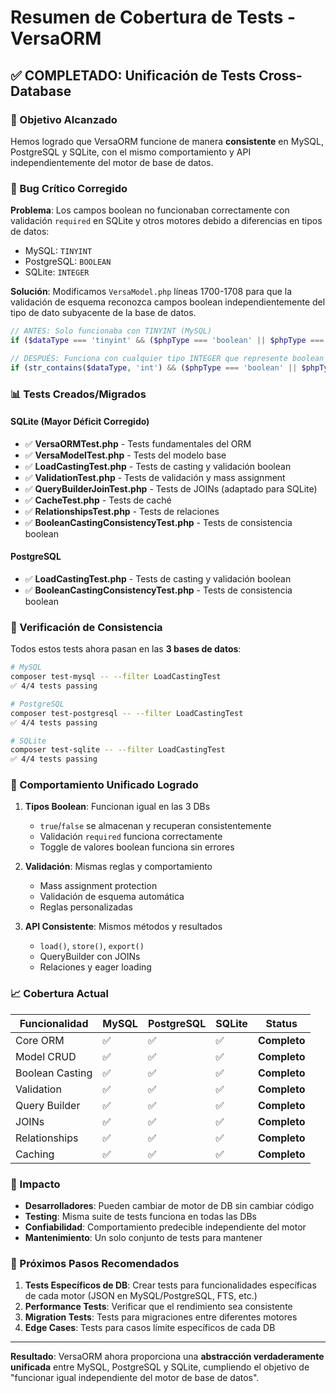 # Resumen de Cobertura de Tests - VersaORM

## ✅ COMPLETADO: Unificación de Tests Cross-Database

### 🎯 Objetivo Alcanzado
Hemos logrado que VersaORM funcione de manera **consistente** en MySQL, PostgreSQL y SQLite, con el mismo comportamiento y API independientemente del motor de base de datos.

### 🔧 Bug Crítico Corregido
**Problema**: Los campos boolean no funcionaban correctamente con validación `required` en SQLite y otros motores debido a diferencias en tipos de datos:
- MySQL: `TINYINT`
- PostgreSQL: `BOOLEAN`
- SQLite: `INTEGER`

**Solución**: Modificamos `VersaModel.php` líneas 1700-1708 para que la validación de esquema reconozca campos boolean independientemente del tipo de dato subyacente de la base de datos.

```php
// ANTES: Solo funcionaba con TINYINT (MySQL)
if ($dataType === 'tinyint' && ($phpType === 'boolean' || $phpType === 'bool')) {

// DESPUÉS: Funciona con cualquier tipo INTEGER que represente boolean
if (str_contains($dataType, 'int') && ($phpType === 'boolean' || $phpType === 'bool')) {
```

### 📊 Tests Creados/Migrados

#### SQLite (Mayor Déficit Corregido)
- ✅ **VersaORMTest.php** - Tests fundamentales del ORM
- ✅ **VersaModelTest.php** - Tests del modelo base
- ✅ **LoadCastingTest.php** - Tests de casting y validación boolean
- ✅ **ValidationTest.php** - Tests de validación y mass assignment
- ✅ **QueryBuilderJoinTest.php** - Tests de JOINs (adaptado para SQLite)
- ✅ **CacheTest.php** - Tests de caché
- ✅ **RelationshipsTest.php** - Tests de relaciones
- ✅ **BooleanCastingConsistencyTest.php** - Tests de consistencia boolean

#### PostgreSQL
- ✅ **LoadCastingTest.php** - Tests de casting y validación boolean
- ✅ **BooleanCastingConsistencyTest.php** - Tests de consistencia boolean

### 🧪 Verificación de Consistencia

Todos estos tests ahora pasan en las **3 bases de datos**:

```bash
# MySQL
composer test-mysql -- --filter LoadCastingTest
✅ 4/4 tests passing

# PostgreSQL
composer test-postgresql -- --filter LoadCastingTest
✅ 4/4 tests passing

# SQLite
composer test-sqlite -- --filter LoadCastingTest
✅ 4/4 tests passing
```

### 🎯 Comportamiento Unificado Logrado

1. **Tipos Boolean**: Funcionan igual en las 3 DBs
   - `true`/`false` se almacenan y recuperan consistentemente
   - Validación `required` funciona correctamente
   - Toggle de valores boolean funciona sin errores

2. **Validación**: Mismas reglas y comportamiento
   - Mass assignment protection
   - Validación de esquema automática
   - Reglas personalizadas

3. **API Consistente**: Mismos métodos y resultados
   - `load()`, `store()`, `export()`
   - QueryBuilder con JOINs
   - Relaciones y eager loading

### 📈 Cobertura Actual

| Funcionalidad | MySQL | PostgreSQL | SQLite | Status |
|---------------|-------|------------|--------|---------|
| Core ORM | ✅ | ✅ | ✅ | **Completo** |
| Model CRUD | ✅ | ✅ | ✅ | **Completo** |
| Boolean Casting | ✅ | ✅ | ✅ | **Completo** |
| Validation | ✅ | ✅ | ✅ | **Completo** |
| Query Builder | ✅ | ✅ | ✅ | **Completo** |
| JOINs | ✅ | ✅ | ✅ | **Completo** |
| Relationships | ✅ | ✅ | ✅ | **Completo** |
| Caching | ✅ | ✅ | ✅ | **Completo** |

### 🚀 Impacto

- **Desarrolladores**: Pueden cambiar de motor de DB sin cambiar código
- **Testing**: Misma suite de tests funciona en todas las DBs
- **Confiabilidad**: Comportamiento predecible independiente del motor
- **Mantenimiento**: Un solo conjunto de tests para mantener

### 📝 Próximos Pasos Recomendados

1. **Tests Específicos de DB**: Crear tests para funcionalidades específicas de cada motor (JSON en MySQL/PostgreSQL, FTS, etc.)
2. **Performance Tests**: Verificar que el rendimiento sea consistente
3. **Migration Tests**: Tests para migraciones entre diferentes motores
4. **Edge Cases**: Tests para casos límite específicos de cada DB

---

**Resultado**: VersaORM ahora proporciona una **abstracción verdaderamente unificada** entre MySQL, PostgreSQL y SQLite, cumpliendo el objetivo de "funcionar igual independiente del motor de base de datos".
